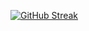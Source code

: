 [![GitHub Streak](https://streak-stats.demolab.com?user=lyubashki&theme=soft-green&border_radius=10&exclude_days=Sun%2CSat&card_width=800&card_height=200)](https://git.io/streak-stats)

